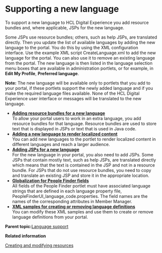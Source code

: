 # Supporting a new language 

To support a new language to HCL Digital Experience you add resource bundles and, where applicable, JSPs for the new language.

Some JSPs use resource bundles; others, such as help JSPs, are translated directly. Then you update the list of available languages by adding the new language to the portal. You do this by using the XML configuration interface. Use the example XML script CreateLanguage.xml to add the new language for the portal. You can also use it to remove an existing language from the portal. The new language is then listed in the language selection menu boxes that are available in administration portlets, or for example, in **Edit My Profile**, **Preferred language**.

**Note:** The new language will be available only to portlets that you add to your portal, if these portlets support the newly added language and if you make the required language files available. None of the HCL Digital Experience user interface or messages will be translated to the new language.

-   **[Adding resource bundles for a new language ](../admin-system/adsuplang_add_rsrc_bndl.md)**  
To allow your portal users to work in an extra language, you add resource bundles for that language. Resource bundles are used to store text that is displayed in JSPs or text that is used in Java code.
-   **[Adding a new language to render localized content ](../admin-system/add_newlanguage.md)**  
 You can add new languages to the portlet to render localized content in different languages and reach a larger audience.
-   **[Adding JSPs for a new language ](../admin-system/adsuplang_add_jsp.md)**  
For the new language in your portal, you also need to add JSPs. Some JSPs that contain mostly text, such as help JSPs, are translated directly which means that the text is contained in the JSP and not in a resource bundle. For JSPs that do not use resource bundles, you need to copy and translate an existing JSP and store it in the appropriate location.
-   **[Globalization for People Finder fields ](../admin-system/adsuplang_peoplefindr.md)**  
All fields of the People Finder portlet must have associated language strings that are defined in each language property file, PeopleFinderUI\_language\_code.properties. The field names are the names of the corresponding attributes in Member Manager.
-   **[XML samples for creating or removing language definitions](../admin-system/adxmlsmp_lang.md)**  
You can modify these XML samples and use them to create or remove language definitions from your portal.

**Parent topic:**[Language support ](../admin-system/adintern.md)

**Related information**  


[Creating and modifying resources ](../admin-system/adxmltsk_creat_mod_resrcs.md)

